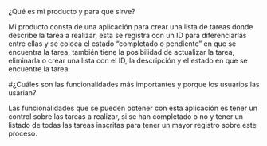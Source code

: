 ¿Qué es mi producto y para qué sirve?

Mi producto consta de una aplicación para crear una lista de tareas donde describe la tarea a realizar, esta se registra con un ID para diferenciarlas entre ellas y se coloca el estado “completado o pendiente” en que se encuentra la tarea, también tiene la posibilidad de actualizar la tarea, eliminarla o crear una lista con el ID, la descripción y el estado en que se encuentre la tarea. 

#¿Cuáles son las funcionalidades más importantes y porque los usuarios las usarían?

Las funcionalidades que se pueden obtener con esta aplicación es tener un control sobre las tareas a realizar, si se han completado o no y tener un listado de todas las tareas inscritas para tener un mayor registro sobre este proceso.
